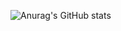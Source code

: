 ![Anurag's GitHub stats](https://github-readme-stats.vercel.app/api?username=MinSeok0123&&show_icons=true&theme=radical)
